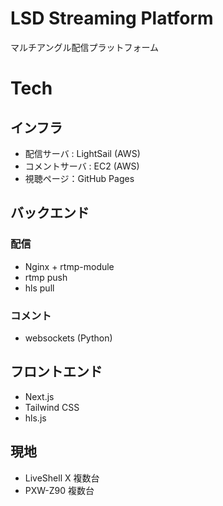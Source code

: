 # LSD Streaming Platform

マルチアングル配信プラットフォーム

# Tech

## インフラ
* 配信サーバ : LightSail (AWS)
* コメントサーバ : EC2 (AWS)
* 視聴ページ：GitHub Pages

## バックエンド

### 配信

* Nginx + rtmp-module
* rtmp push
* hls pull

### コメント

* websockets (Python)

## フロントエンド
* Next.js
* Tailwind CSS
* hls.js

## 現地
* LiveShell X 複数台
* PXW-Z90 複数台